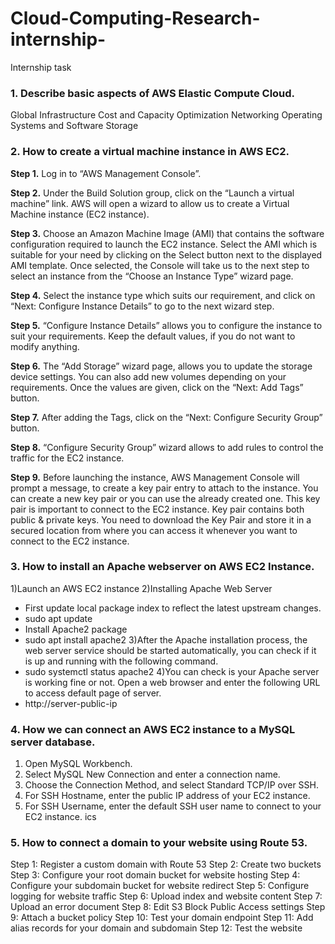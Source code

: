 # Cloud-Computing-Research-internship-
Internship task

### 1. Describe basic aspects of AWS Elastic Compute Cloud.
Global Infrastructure
Cost and Capacity Optimization
Networking
Operating Systems and Software
Storage

### 2. How to create a virtual machine instance in AWS EC2.
**Step 1.** Log in to “AWS Management Console”.

**Step 2.** Under the Build Solution group, click on the “Launch a virtual machine” link. AWS will open a wizard to allow us to create a Virtual Machine instance (EC2 instance).

**Step 3.** Choose an Amazon Machine Image (AMI) that contains the software configuration required to launch the EC2 instance. Select the AMI which is suitable for your need by clicking on the Select button next to the displayed AMI template. Once selected, the Console will take us to the next step to select an instance from the “Choose an Instance Type” wizard page.

**Step 4.** Select the instance type which suits our requirement, and click on “Next: Configure Instance Details” to go to the next wizard step.

**Step 5.** “Configure Instance Details” allows you to configure the instance to suit your requirements. Keep the default values, if you do not want to modify anything.

**Step 6.** The “Add Storage” wizard page, allows you to update the storage device settings. You can also add new volumes depending on your requirements. Once the values are given, click on the “Next: Add Tags” button.

**Step 7.** After adding the Tags, click on the “Next: Configure Security Group” button.

**Step 8.** “Configure Security Group” wizard allows to add rules to control the traffic for the EC2 instance.

**Step 9.** Before launching the instance, AWS Management Console will prompt a message, to create a key pair entry to attach to the instance. You can create a new key pair or you can use the already created one. This key pair is important to connect to the EC2 instance. Key pair contains both public & private keys. You need to download the Key Pair and store it in a secured location from where you can access it whenever you want to connect to the EC2 instance.


### 3. How to install an Apache webserver on AWS EC2 Instance.

1)Launch an AWS EC2 instance 
2)Installing Apache Web Server 
- First update local package index to reflect the latest upstream changes.
- sudo apt update
- Install Apache2 package
- sudo apt install apache2
3)After the Apache installation process, the web server service should be started automatically, you can check if it is up and running with the following command.
- sudo systemctl status apache2
4)You can check is your Apache server is working fine or not. Open a web browser and enter the following URL to access default page of server.
- http://server-public-ip

### 4. How we can connect an AWS EC2 instance to a MySQL server database.
1. Open MySQL Workbench.
2. Select MySQL New Connection and enter a connection name.
3. Choose the Connection Method, and select Standard TCP/IP over SSH.
4. For SSH Hostname, enter the public IP address of your EC2 instance.
5. For SSH Username, enter the default SSH user name to connect to your EC2 instance.
ics

### 5. How to connect a domain to your website using Route 53.
Step 1: Register a custom domain with Route 53
Step 2: Create two buckets
Step 3: Configure your root domain bucket for website hosting
Step 4: Configure your subdomain bucket for website redirect
Step 5: Configure logging for website traffic
Step 6: Upload index and website content
Step 7: Upload an error document
Step 8: Edit S3 Block Public Access settings
Step 9: Attach a bucket policy
Step 10: Test your domain endpoint
Step 11: Add alias records for your domain and subdomain
Step 12: Test the website

